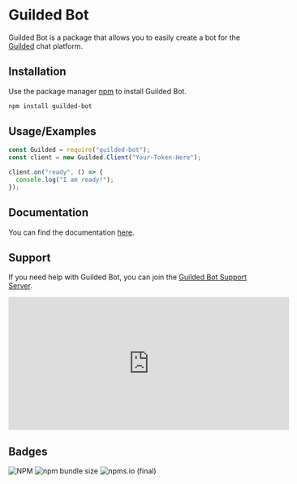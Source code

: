 
# Guilded Bot

Guilded Bot is a package that allows you to easily create a bot for the [Guilded](https://www.guilded.gg) chat platform.
## Installation

Use the package manager [npm](https://www.npmjs.com/) to install Guilded Bot.

```bash
npm install guilded-bot
```
## Usage/Examples

```javascript
const Guilded = require("guilded-bot");
const client = new Guilded.Client("Your-Token-Here");

client.on("ready", () => {
  console.log("I am ready!");
});
```


## Documentation

You can find the documentation [here](https://guildedbot.js.org/).

## Support

If you need help with Guilded Bot, you can join the [Guilded Bot Support Server](https://www.guilded.gg/guilded-bot-support).

<iframe src="https://www.guilded.gg/canvas_index.html?route=%2Fcanvas%2Fembed%2Fteamcard%2F0jbJm0rj&size=large" width="553" height="262" frameborder="0" scrolling="no"></iframe>

## Badges

![NPM](https://img.shields.io/npm/l/guilded-bot?style=for-the-badge) ![npm bundle size](https://img.shields.io/bundlephobia/min/guilded-bot?style=for-the-badge) ![npms.io (final)](https://img.shields.io/npms-io/final-score/guilded-bot?style=for-the-badge)